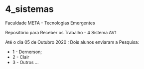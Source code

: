 # 4_sistemas
Faculdade META - Tecnologias Emergentes

Repositório para Receber os Trabalho - 4 Sistema AV1

Até o dia 05 de Outubro 2020 : Dois alunos enviaram a Pesquisa:
-  1 - Dernerson;
-  2 - Clair 
-  3 - Outros ...

